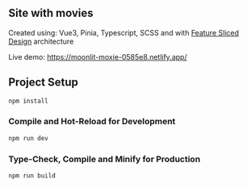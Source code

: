 ## Site with movies 

Created using: Vue3, Pinia, Typescript, SCSS and with [Feature Sliced Design](https://feature-sliced.design/) architecture

Live demo: https://moonlit-moxie-0585e8.netlify.app/

## Project Setup

```sh
npm install
```

### Compile and Hot-Reload for Development

```sh
npm run dev
```

### Type-Check, Compile and Minify for Production

```sh
npm run build
```


